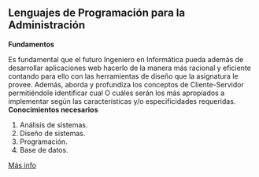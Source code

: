 ## Lenguajes de Programación para la Administración

**Fundamentos**

Es fundamental que el futuro Ingeniero en Informática pueda además de desarrollar aplicaciones web hacerlo de la manera más racional y eficiente contando para ello con las herramientas de diseño que la asignatura le provee.
Además, aborda y profundiza los conceptos de Cliente-Servidor permitiéndole identificar cual O cuáles serán los más apropiados a implementar según las características y/o especificidades requeridas.
**Conocimientos necesarios**

 1. Análisis de sistemas.
 2. Diseño de sistemas.
 3. Programación.  
 4. Base de datos.

[Más info](https://www.uai.edu.ar/)

